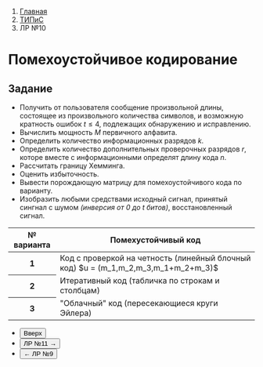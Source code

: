 <ol class="breadcrumb">
  <li class="breadcrumb-item"><a href="{{ site.baseurl }}">Главная</a></li>
  <li class="breadcrumb-item"><a href="{{ site.baseurl }}/TIPiS/index.html">ТИПиС</a></li>
  <li class="breadcrumb-item active">ЛР №10</li>
</ol>


# Помехоустойчивое кодирование


## Задание

* Получить от пользователя сообщение произвольной длины, состоящее из произвольного количества символов, и возможную кратность ошибок $t \le 4$, подлежащих обнаружению и исправлению.
* Вычислить мощность $M$ первичного алфавита.
* Определить количество информационных разрядов $k$.
* Определить количество дополнительных проверочных разрядов $r$, которе вместе с информационными определят длину кода $n$.
* Рассчитать границу Хемминга.
* Оценить избыточность.
* Вывести порождающую матрицу для помехоустойчивого кода по варианту.
* Изобразить любыми средствами исходный сигнал, принятый сингнал с шумом *(инверсия от 0 до $t$ битов)*, восстановленный сигнал.


<div class="table-responsive">
<table class="table table-hover border-primary  table-bordered">
   <thead>
     <tr class="table-dark">
       <th scope="col">№ варианта</th>
       <th scope="col">Помехустойчивый код</th>
     </tr>
   </thead>
   <tbody>
     <tr>
       <th scope="row">1</th>
       <td>Код с проверкой на четность (линейный блочный код) $u = (m_1,m_2,m_3,m_1+m_2+m_3)$</td>
     </tr>
     <tr>
       <th scope="row">2</th>
       <td>Итеративный код (табличка по строкам и столбцам)</td>
     </tr>
     <tr>
       <th scope="row">3</th>
       <td>"Облачный" код (пересекающиеся круги Эйлера)</td>
     </tr>
    </tbody>
</table>
</div>


<div class="row">
  <div class="col-lg-12">
   <ul class="list-unstyled">
     <li class="float-end">
       <button type="button" class="btn btn-outline-primary" onclick="window.location.href='#помехоустойчивое-кодирование';">Вверх</button>
     </li>
     <li  class="float-end">
       <button type="button" class="btn btn-primary" onclick="window.location.href='{{ site.baseurl }}/TIPiS/labs/lab11.html';">ЛР №11 →</button>
     </li>
     <li>
       <button type="button" class="btn btn-primary" onclick="window.location.href='{{ site.baseurl }}/TIPiS/labs/lab9.html';">← ЛР №9</button>
     </li>
   </ul>
  </div>
</div>